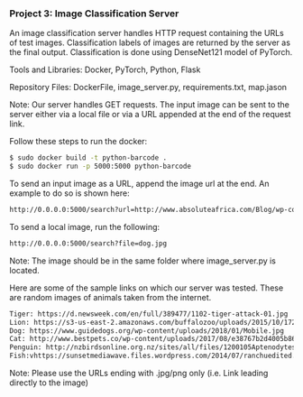 
### Project 3: Image Classification Server

An image classification server handles HTTP request containing the URLs of test images. Classification labels of images are returned by the server as the final output. Classification is done using DenseNet121 model of PyTorch. 

Tools and Libraries: Docker, PyTorch, Python, Flask

Repository Files: DockerFile, image_server.py, requirements.txt, map.jason

Note: Our server handles GET requests. The input image can be sent to the server either via a local file or via a URL appended at the end of the request link.

Follow these steps to run the docker:
```sh
$ sudo docker build -t python-barcode .
$ sudo docker run -p 5000:5000 python-barcode
```

To send an input image as a URL, append the image url at the end. An example to do so is shown here:
```sh
http://0.0.0.0:5000/search?url=http://www.absoluteafrica.com/Blog/wp-content/uploads/2013/08/porini-lion-camp-1346328256.jpg
```
To send a local image, run the following:
```sh
http://0.0.0.0:5000/search?file=dog.jpg
```
Note: The image should be in the same folder where image_server.py is located. 

Here are some of the sample links on which our server was tested. These are random images of animals taken from the internet.

```sh
Tiger: https://d.newsweek.com/en/full/389477/1102-tiger-attack-01.jpg
Lion: https://s3-us-east-2.amazonaws.com/buffalozoo/uploads/2015/10/17212209/Williot_-Lion_-2015.jpg
Dog: https://www.guidedogs.org/wp-content/uploads/2018/01/Mobile.jpg
Cat: http://www.bestpets.co/wp-content/uploads/2017/08/e38767b2d4005b865e1854c265e9ab7e.jpg
Penguin: http://nzbirdsonline.org.nz/sites/all/files/1200105Aptenodytes-forsteri_15125.jpg
Fish:vhttps://sunsetmediawave.files.wordpress.com/2014/07/ranchuedited.jpg
```

Note: Please use the URLs ending with .jpg/png only (i.e. Link leading directly to the image)

